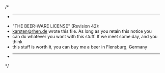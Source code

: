 /*
* ----------------------------------------------------------------------------
* "THE BEER-WARE LICENSE" (Revision 42):
* <karsten@rhen.de> wrote this file. As long as you retain this notice you
* can do whatever you want with this stuff. If we meet some day, and you think
* this stuff is worth it, you can buy me a beer in Flensburg, Germany
* ----------------------------------------------------------------------------
*/
